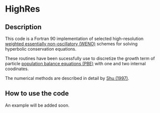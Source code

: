# HighRes

## Description

This code is a Fortran 90 implementation of selected high-resolution [weighted essentially non-oscillatory (WENO)](https://en.wikipedia.org/wiki/WENO_methods) schemes for solving hyperbolic conservation equations.

These routines have been sucessfully use to discretize the growth term of particle
[population balance equations (PBE)](https://en.wikipedia.org/wiki/Population_balance_equation) with one and two internal coodinates.

The numerical methods are described in detail by [Shu (1997)](/Shu-WENO-notes.pdf).

## How to use the code

An example will be added soon.
